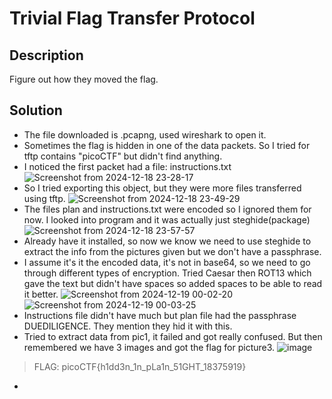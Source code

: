 # Trivial Flag Transfer Protocol

## Description
Figure out how they moved the flag.

## Solution
- The file downloaded is .pcapng, used wireshark to open it.
- Sometimes the flag is hidden in one of the data packets. So I tried for tftp contains "picoCTF" but didn't find anything.
- I noticed the first packet had a file: instructions.txt
![Screenshot from 2024-12-18 23-28-17](https://github.com/user-attachments/assets/95dc52e7-e1b4-4504-87b6-06ec2546bf39)
- So I tried exporting this object, but they were more files transferred using tftp.
![Screenshot from 2024-12-18 23-49-29](https://github.com/user-attachments/assets/5b2c8739-1a21-4b39-b9ac-667d9d8d548e)
- The files plan and instructions.txt were encoded so I ignored them for now. I looked into program and it was actually just steghide(package)
![Screenshot from 2024-12-18 23-57-57](https://github.com/user-attachments/assets/429f1aa3-5717-4e65-b5ed-efaaaf6b0c29)
- Already have it installed, so now we know we need to use steghide to extract the info from the pictures given but we don't have a passphrase.
- I assume it's it the encoded data, it's not in base64, so we need to go through different types of encryption. Tried Caesar then ROT13 which gave the text but didn't  have spaces so added spaces to be able to read it better.
![Screenshot from 2024-12-19 00-02-20](https://github.com/user-attachments/assets/5918fed7-7fea-4962-be8d-e7d600e2fda7)
![Screenshot from 2024-12-19 00-03-25](https://github.com/user-attachments/assets/f8cf5dbf-cd3a-439e-bef3-449e06a3f6e9)
- Instructions file didn't have much but plan file had the passphrase DUEDILIGENCE. They mention they hid it with this.
- Tried to extract data from pic1, it failed and got really confused. But then remembered we have 3 images and got the flag for picture3.
![image](https://github.com/user-attachments/assets/91a02c95-9a64-4481-9002-78a232a4e2ce)

> FLAG: picoCTF{h1dd3n_1n_pLa1n_51GHT_18375919}

- 

